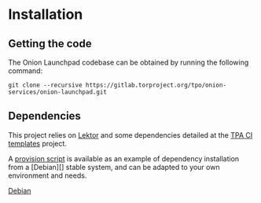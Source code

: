 # Installation

## Getting the code

The Onion Launchpad codebase can be obtained by running the following command:

    git clone --recursive https://gitlab.torproject.org/tpo/onion-services/onion-launchpad.git

## Dependencies

This project relies on [Lektor](https://www.getlektor.com/)
and some dependencies detailed at the
[TPA CI templates](https://gitlab.torproject.org/tpo/tpa/ci-templates) project.

A [provision script](scripts/provision) is available as an example of dependency
installation from a [Debian][] stable system, and can be adapted to your own environment
and needs.

[Debian](https://www.debian.org)
